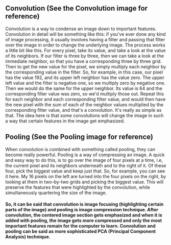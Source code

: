 ## Convolution (See the Convolution image for reference)
Convolution is a way to condense an image down to important features. Convolution in detail will be something like this: if you've ever done any kind of image processing, it usually involves having a filter and passing that filter over the image in order to change the underlying image. The process works a little bit like this. For every pixel, take its value, and take a look at the value of its neighbors. If our filter is three by three, then we can take a look at the immediate neighbor, so that you have a corresponding three by three grid. Then to get the new value for the pixel, we simply multiply each neighbor by the corresponding value in the filter. So, for example, in this case, our pixel has the value 192, and its upper left neighbor has the value zero. The upper left value and the filter is negative one, so we multiply zero by negative one. Then we would do the same for the upper neighbor. Its value is 64 and the corresponding filter value was zero, so we'd multiply those out. Repeat this for each neighbor and each corresponding filter value, and would then have the new pixel with the sum of each of the neighbor values multiplied by the corresponding filter value, and that's a convolution. It's really as simple as that. The idea here is that some convolutions will change the image in such a way that certain features in the image get emphasized. 

## Pooling (See the Pooling image for reference)
When convolution is combined with something called pooling, they can become really powerful. Pooling is a way of compressing an image. A quick and easy way to do this, is to go over the image of four pixels at a time, i.e, the current pixel and its neighbors underneath and to the right of it. Of these four, pick the biggest value and keep just that. So, for example, you can see it here. My 16 pixels on the left are turned into the four pixels on the right, by looking at them in two-by-two grids and picking the biggest value. This will preserve the features that were highlighted by the convolution, while simultaneously quartering the size of the image.

#### So, it can be said that convolution is image focusing (highlighting certain parts of the image) and pooling is image compression technique. After convolution, the centered image section gets emphasized and when it is added with pooling, the image gets more compressed and only the most important features remain for the computer to learn. Convolution and pooling can be said as more sophisticated PCA (Principal Component Analysis) technique.
